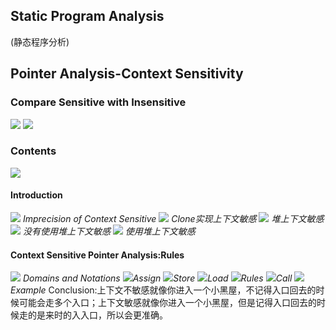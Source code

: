 ## Static Program Analysis
(静态程序分析)
## Pointer Analysis-Context Sensitivity
### Compare Sensitive with Insensitive
![](1.png)
![](2.png)
### Contents
![](3.png)
#### Introduction
![](4.png)
*Imprecision of Context Sensitive*
![](5.png)
*Clone实现上下文敏感*
![](6.png)
*堆上下文敏感*
![](7.png)
*没有使用堆上下文敏感*
![](8.png)
*使用堆上下文敏感*
#### Context Sensitive Pointer Analysis:Rules
![](9.png)
*Domains and Notations* 
![](10.png)*Assign*
![](11.png)*Store*
![](12.png)*Load*
![](13.png)*Rules*
![](14.png)*Call*
![](15.png)*Example*
Conclusion:上下文不敏感就像你进入一个小黑屋，不记得入口回去的时候可能会走多个入口；上下文敏感就像你进入一个小黑屋，但是记得入口回去的时候走的是来时的入入口，所以会更准确。